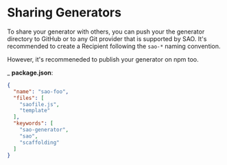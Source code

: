# Sharing Generators

To share your generator with others, you can push your the generator directory to GitHub or to any Git provider that is supported by SAO. It's recommended to create a Recipient following the `sao-*` naming convention.

However, it's recommeneded to publish your generator on npm too.

_ __package.json__:

```json
{
  "name": "sao-foo",
  "files": [
    "saofile.js",
    "template"
  ],
  "keywords": [
    "sao-generator",
    "sao",
    "scaffolding"
  ]
}
```
